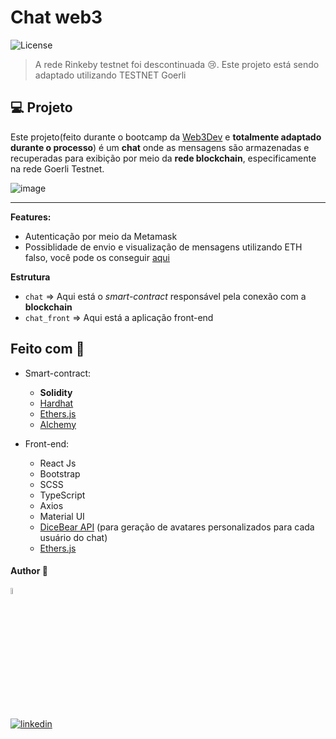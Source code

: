 # Chat web3
  <img  src="https://img.shields.io/static/v1?label=license&message=MIT&color=5965E0&labelColor=121214" alt="License">

> A rede Rinkeby testnet foi descontinuada 😢. 
  Este projeto está sendo adaptado utilizando TESTNET Goerli

## 💻 Projeto

 Este projeto(feito durante o bootcamp da [Web3Dev](https://bootcamp.web3dev.com.br/) e **totalmente adaptado durante o processo**) é um **chat** onde as mensagens são armazenadas e recuperadas para exibição por meio da **rede blockchain**, especificamente na rede Goerli Testnet.
 

![image](https://user-images.githubusercontent.com/97068163/198857508-8d76f628-8c71-4a7d-b894-655d9e9f9c4b.png)


---

**Features:**
 - Autenticação por meio da Metamask
 - Possiblidade de envio e visualização de mensagens utilizando ETH falso, você pode os conseguir [aqui](https://goerlifaucet.com/)

**Estrutura**
 - `chat` => Aqui está o _smart-contract_ responsável pela conexão com a **blockchain**
 - `chat_front` => Aqui está a aplicação front-end
 

## Feito com 🔨

- Smart-contract:
  - **Solidity**
  - [Hardhat ](https://hardhat.org/)
  - [Ethers.js](https://docs.ethers.io/v5/)
  - [Alchemy](https://www.alchemy.com/)
 
 - Front-end:
   - React Js
   - Bootstrap
   - SCSS
   - TypeScript
   - Axios
   - Material UI
   - [DiceBear API](https://avatars.dicebear.com/) (para geração de avatares personalizados para cada usuário do chat)
   - [Ethers.js](https://docs.ethers.io/v5/)
 
 
 
 #### Author 👷

<img src="https://user-images.githubusercontent.com/97068163/149033991-781bf8b6-4beb-445a-913c-f05a76a28bfc.png" width="5%" alt="caricatura do autor desse repositório"/>

[![linkedin](https://img.shields.io/badge/LinkedIn-0077B5?style=for-the-badge&logo=linkedin&logoColor=white)](https://www.linkedin.com/in/araujocode/)



